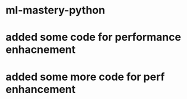 # ml-mastery-python
# added some code for performance enhacnement
# added some more code for perf enhancement